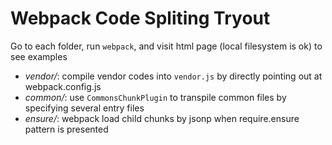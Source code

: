# Webpack Code Spliting Tryout
Go to each folder, run `webpack`, and visit html page (local filesystem is ok) to see examples
- *vendor/*: compile vendor codes into `vendor.js` by directly pointing out at webpack.config.js
- *common/*: use `CommonsChunkPlugin` to transpile common files by specifying several entry files
- *ensure/*: webpack load child chunks by jsonp when require.ensure pattern is presented
